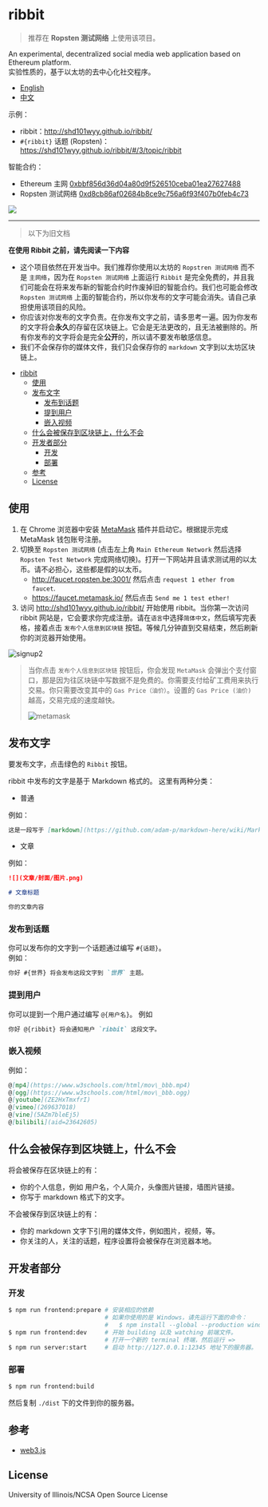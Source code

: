 # ribbit

> 推荐在 **Ropsten 测试网络** 上使用该项目。

An experimental, decentralized social media web application based on Ethereum platform.  
实验性质的，基于以太坊的去中心化社交程序。

* [English](./README.md)
* [中文](./README_CN.md)

示例：

* ribbit：http://shd101wyy.github.io/ribbit/
* `#{ribbit}` 话题 (Ropsten)：https://shd101wyy.github.io/ribbit/#/3/topic/ribbit

智能合约：

* Ethereum 主网 [0xbbf856d36d04a80d9f526510ceba01ea27627488](https://etherscan.io/tx/0x9bf16c6c96cf3c7b4a8d21aa5f93f79873aba4969e23c92a8d281c5a9a1afa32)
* Ropsten 测试网络 [0xd8cb86af02684b8ce9c756a6f93f407b0feb4c73](https://ropsten.etherscan.io/tx/0x46eaf39784fc3142b6bbd57385ccfa282300dc6d0cd086992dfc51c47a034896)

![](https://user-images.githubusercontent.com/1908863/39964117-8880667c-5642-11e8-956e-ea8210aaaf07.PNG)

---

> 以下为旧文档


**在使用 Ribbit 之前，请先阅读一下内容** 

* 这个项目依然在开发当中。我们推荐你使用以太坊的 `Ropstren 测试网络` 而不是 `主网络`，因为在 `Ropsten 测试网络` 上面运行 `Ribbit` 是完全免费的，并且我们可能会在将来发布新的智能合约时作废掉旧的智能合约。我们也可能会修改 `Ropsten 测试网络` 上面的智能合约，所以你发布的文字可能会消失。请自己承担使用该项目的风险。
* 你应该对你发布的文字负责。在你发布文字之前，请多思考一遍。因为你发布的文字将会**永久**的存留在区块链上。它会是无法更改的，且无法被删除的。所有你发布的文字将会是完全**公开**的，所以请不要发布敏感信息。
* 我们不会保存你的媒体文件，我们只会保存你的 `markdown` 文字到以太坊区块链上。

<!-- @import "[TOC]" {cmd="toc" depthFrom=1 depthTo=6 orderedList=false} -->

<!-- code_chunk_output -->

* [ribbit](#ribbit)
	* [使用](#使用)
	* [发布文字](#发布文字)
		* [发布到话题](#发布到话题)
		* [提到用户](#提到用户)
		* [嵌入视频](#嵌入视频)
	* [什么会被保存到区块链上，什么不会](#什么会被保存到区块链上什么不会)
	* [开发者部分](#开发者部分)
		* [开发](#开发)
		* [部署](#部署)
	* [参考](#参考)
	* [License](#license)

<!-- /code_chunk_output -->

## 使用

1.  在 Chrome 浏览器中安装 [MetaMask](https://metamask.io/) 插件并启动它。根据提示完成 MetaMask 钱包账号注册。
2.  切换至 `Ropsten 测试网络` (点击左上角 `Main Ethereum Network` 然后选择 `Ropsten Test Network` 完成网络切换)。打开一下网站并且请求测试用的以太币。请不必担心，这些都是假的以太币。
	* http://faucet.ropsten.be:3001/ 然后点击 `request 1 ether from faucet`.
	* https://faucet.metamask.io/ 然后点击 `Send me 1 test ether!`
3.  访问 http://shd101wyy.github.io/ribbit/ 开始使用 ribbit。当你第一次访问 ribbit 网站是，它会要求你完成注册。请在`语言`中选择`简体中文`，然后填写完表格，接着点击 `发布个人信息到区块链` 按钮。等候几分钟直到交易结束，然后刷新你的浏览器开始使用。

![signup2](https://user-images.githubusercontent.com/1908863/40032257-f3ad625c-57b8-11e8-93ab-4a8e8272bcb0.PNG)


> 当你点击 `发布个人信息到区块链` 按钮后，你会发现 `MetaMask` 会弹出个支付窗口，那是因为往区块链中写数据不是免费的。你需要支付给矿工费用来执行交易。你只需要改变其中的 `Gas Price（油价）`。设置的 `Gas Price (油价)` 越高，交易完成的速度越快。
> 
> ![metamask](https://user-images.githubusercontent.com/1908863/40032235-e3bf72fe-57b8-11e8-894a-6bfea9e39c3b.PNG)

## 发布文字

要发布文字，点击绿色的 `Ribbit` 按钮。

ribbit 中发布的文字是基于 Markdown 格式的。
这里有两种分类：

* 普通

例如：

```markdown
这是一段写于 [markdown](https://github.com/adam-p/markdown-here/wiki/Markdown-Cheatsheet) 的普通文字。
```

* 文章

例如：

```markdown
![](文章/封面/图片.png)

# 文章标题

你的文章内容
```

### 发布到话题

你可以发布你的文字到一个话题通过编写 `#{话题}`。  
例如：  

```markdown
你好 #{世界} 将会发布这段文字到 `世界` 主题。
```

### 提到用户

你可以提到一个用户通过编写 `@{用户名}`。
例如

```markdown
你好 @{ribbit} 将会通知用户 `ribbit` 这段文字。
```

### 嵌入视频

例如： 

```markdown
@[mp4](https://www.w3schools.com/html/mov\_bbb.mp4)
@[ogg](https://www.w3schools.com/html/mov\_bbb.ogg)
@[youtube](ZE2HxTmxfrI)
@[vimeo](269637018)
@[vine](5AZm7bleEj5)
@[bilibili](aid=23642605)
```

## 什么会被保存到区块链上，什么不会

将会被保存在区块链上的有：
* 你的个人信息，例如 用户名，个人简介，头像图片链接，墙图片链接。
* 你写于 markdown 格式下的文字。

不会被保存到区块链上的有：
* 你的 markdown 文字下引用的媒体文件，例如图片，视频，等。
* 你关注的人，关注的话题，程序设置将会被保存在浏览器本地。

## 开发者部分

### 开发

```bash
$ npm run frontend:prepare # 安装相应的依赖
                           # 如果你使用的是 Windows，请先运行下面的命令：
                           #   $ npm install --global --production windows-build-tools
$ npm run frontend:dev     # 开始 building 以及 watching 前端文件。
                           # 打开一个新的 terminal 终端，然后运行 =>
$ npm run server:start     # 启动 http://127.0.0.1:12345 地址下的服务器。
```

### 部署

```bash
$ npm run frontend:build
```

然后复制 `./dist` 下的文件到你的服务器。

## 参考

* [web3.js](https://web3js.readthedocs.io/en/1.0/)


## License 

University of Illinois/NCSA
Open Source License
